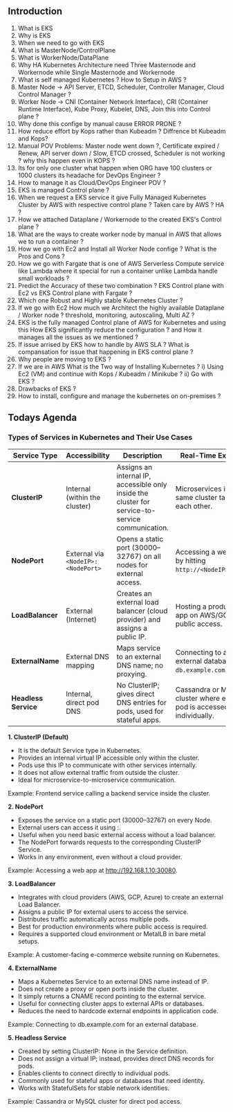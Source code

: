 ## Introduction

1. What is EKS
2. Why is EKS
3. When we need to go with EKS
4. What is MasterNode/ControlPlane
5. What is WorkerNode/DataPlane
6. Why HA Kubernetes Architecture need Three Masternode and Workernode while Single Masternode and Workernode
7. What is self managed Kubernetes ? How to Setup in AWS ?
8. Master Node -> API Server, ETCD, Scheduler, Controller Manager, Cloud Control Manager ?
9. Worker Node -> CNI (Container Network Interface), CRI (Container Runtime Interface), Kube Proxy, Kubelet, DNS, Join this into Control plane ?
10. Why done this confige by manual cause ERROR PRONE ?
11. How reduce effort by Kops rather than Kubeadm ? Diffrence bt Kubeadm and Kops?
12. Manual POV Problems: Master node went down ?, Certificate expired / Renew, API server down / Slow, ETCD crossed, Scheduler is not working ? why this happen even in KOPS ?
13. Its for only one cluster what happen when ORG have 100 clusters or 1000 clusters its headache for DevOps Engineer ?
14. How to manage it as Cloud/DevOps Engineer POV ?
15. EKS is managed Control plane ?
16. When we request a EKS service it give Fully Managed Kubernetes Cluster by AWS with respective control plane ? Taken care by AWS ? HA ?
17. How we attached Dataplane / Workernode to the created EKS's Control plane ?
18. What are the ways to create worker node by manual in AWS that allows we to run a container ?
19. How we go with Ec2 and Install all Worker Node confige ? What is the Pros and Cons ?
20. How we go with Fargate that is one of AWS Serverless Compute service like Lambda where it special for run a container unlike Lambda handle small workloads ?
21. Predict the Accuracy of these two combination ? EKS Control plane with Ec2 vs EKS Control plane with Fargate ?
22. Which one Robust and Highly stable Kubernetes Cluster ?
23. If we go with Ec2 How much we Architect the highly available Dataplane / Worker node ? threshold, monitoring, autoscaling, Multi AZ ?
24. EKS is the fully managed Control plane of AWS for Kubernetes and using this How EKS significantly reduce the configuration ? and How it manages all the issues as we mentioned ?
25. If issue arrised by EKS how to handle by AWS SLA ? What is compansation for issue that happening in EKS control plane ?
26. Why people are moving to EKS ?
27. If we are in AWS What is the Two way of Installing Kubernetes ? i) Using Ec2 (VM) and continue with Kops / Kubeadm / Minikube ? ii) Go with EKS ?
28. Drawbacks of EKS ?
29. How to install, configure and manage the kubernetes on on-premises ?
## Todays Agenda

### Types of Services in Kubernetes and Their Use Cases

| **Service Type**     | **Accessibility**                  | **Description**                                                                                  | **Real-Time Example**                                               |
| -------------------- | ---------------------------------- | ------------------------------------------------------------------------------------------------ | ------------------------------------------------------------------- |
| **ClusterIP**        | Internal (within the cluster)      | Assigns an internal IP, accessible only inside the cluster for service-to-service communication. | Microservices in the same cluster talk to each other.               |
| **NodePort**         | External via `<NodeIP>:<NodePort>` | Opens a static port (30000–32767) on all nodes for external access.                              | Accessing a web app by hitting `http://<NodeIP>:30080`.             |
| **LoadBalancer**     | External (Internet)                | Creates an external load balancer (cloud provider) and assigns a public IP.                      | Hosting a production app on AWS/GCP with public access.             |
| **ExternalName**     | External DNS mapping               | Maps service to an external DNS name; no proxying.                                               | Connecting to an external database `db.example.com`.                |
| **Headless Service** | Internal, direct pod DNS           | No ClusterIP; gives direct DNS entries for pods, used for stateful apps.                         | Cassandra or MySQL cluster where each pod is accessed individually. |

**1. ClusterIP (Default)**
- It is the default Service type in Kubernetes.
- Provides an internal virtual IP accessible only within the cluster.
- Pods use this IP to communicate with other services internally.
- It does not allow external traffic from outside the cluster.
- Ideal for microservice-to-microservice communication.

Example: Frontend service calling a backend service inside the cluster.

**2. NodePort**
- Exposes the service on a static port (30000–32767) on every Node.
- External users can access it using <NodeIP>:<NodePort>.
- Useful when you need basic external access without a load balancer.
- The NodePort forwards requests to the corresponding ClusterIP Service.
- Works in any environment, even without a cloud provider.

Example: Accessing a web app at http://192.168.1.10:30080.

**3. LoadBalancer**
- Integrates with cloud providers (AWS, GCP, Azure) to create an external Load Balancer.
- Assigns a public IP for external users to access the service.
- Distributes traffic automatically across multiple pods.
- Best for production environments where public access is required.
- Requires a supported cloud environment or MetalLB in bare metal setups.

Example: A customer-facing e-commerce website running on Kubernetes.

**4. ExternalName**
- Maps a Kubernetes Service to an external DNS name instead of IP.
- Does not create a proxy or open ports inside the cluster.
- It simply returns a CNAME record pointing to the external service.
- Useful for connecting cluster apps to external APIs or databases.
- Reduces the need to hardcode external endpoints in application code.

Example: Connecting to db.example.com for an external database.

**5. Headless Service**
- Created by setting ClusterIP: None in the Service definition.
- Does not assign a virtual IP; instead, provides direct DNS records for pods.
- Enables clients to connect directly to individual pods.
- Commonly used for stateful apps or databases that need identity.
- Works with StatefulSets for stable network identities.

Example: Cassandra or MySQL cluster for direct pod access.


